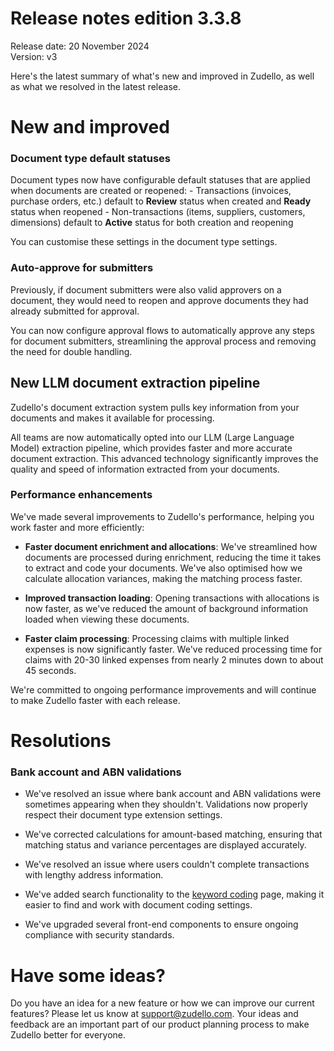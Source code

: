 # Release notes edition 3.3.8

Release date: 20 November 2024  
Version: v3

Here's the latest summary of what's new and improved in Zudello, as well as what we resolved in the latest release.

# New and improved

### Document type default statuses

Document types now have configurable default statuses that are applied when documents are created or reopened:
    - Transactions (invoices, purchase orders, etc.) default to **Review** status when created and **Ready** status when reopened
    - Non-transactions (items, suppliers, customers, dimensions) default to **Active** status for both creation and reopening

You can customise these settings in the document type settings.

### Auto-approve for submitters

Previously, if document submitters were also valid approvers on a document, they would need to reopen and approve documents they had already submitted for approval. 

You can now configure approval flows to automatically approve any steps for document submitters, streamlining the approval process and removing the need for double handling. 

## New LLM document extraction pipeline

Zudello's document extraction system pulls key information from your documents and makes it available for processing.

All teams are now automatically opted into our LLM (Large Language Model) extraction pipeline, which provides faster and more accurate document extraction. This advanced technology significantly improves the quality and speed of information extracted from your documents.

### Performance enhancements

We've made several improvements to Zudello's performance, helping you work faster and more efficiently:

- **Faster document enrichment and allocations**: We've streamlined how documents are processed during enrichment, reducing the time it takes to extract and code your documents. We've also optimised how we calculate allocation variances, making the matching process faster.
  
- **Improved transaction loading**: Opening transactions with allocations is now faster, as we've reduced the amount of background information loaded when viewing these documents.
  
- **Faster claim processing**: Processing claims with multiple linked expenses is now significantly faster. We've reduced processing time for claims with 20-30 linked expenses from nearly 2 minutes down to about 45 seconds.

We're committed to ongoing performance improvements and will continue to make Zudello faster with each release.

# Resolutions

### Bank account and ABN validations 

- We've resolved an issue where bank account and ABN validations were sometimes appearing when they shouldn't. Validations now properly respect their document type extension settings.
  
- We've corrected calculations for amount-based matching, ensuring that matching status and variance percentages are displayed accurately.

- We've resolved an issue where users couldn't complete transactions with lengthy address information.
  
- We've added search functionality to the [keyword coding](../business-rules/keyword-coding-rules.md) page, making it easier to find and work with document coding settings.
  
- We've upgraded several front-end components to ensure ongoing compliance with security standards.

# Have some ideas?

Do you have an idea for a new feature or how we can improve our current features? Please let us know at [support@zudello.com](mailto:support@zudello.com). Your ideas and feedback are an important part of our product planning process to make Zudello better for everyone.